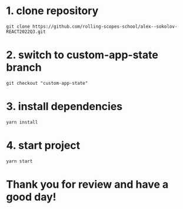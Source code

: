 # 1. clone repository

```git clone https://github.com/rolling-scopes-school/alex--sokolov-REACT2022Q3.git```

# 2. switch to custom-app-state branch

```git checkout "custom-app-state"```

# 3. install dependencies

```yarn install```

# 4. start project

```yarn start```

# Thank you for review and have a good day!

